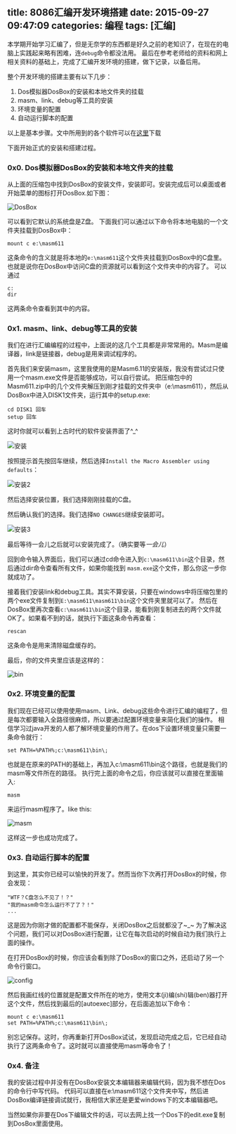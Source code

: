 title: 8086汇编开发环境搭建
date: 2015-09-27 09:47:09
categories: 编程
tags: [汇编]
---

本学期开始学习汇编了，但是无奈学的东西都是好久之前的老知识了，在现在的电脑上实践起来略有困难，连`debug`命令都没法用。
最后在参考老师给的资料和网上相关资料的基础上，完成了汇编开发环境的搭建，做下记录，以备后用。

<!--more-->

整个开发环境的搭建主要有以下几步：
1. Dos模拟器DosBox的安装和本地文件夹的挂载
2. masm、link、debug等工具的安装
3. 环境变量的配置
4. 自动运行脚本的配置

以上是基本步骤。文中所用到的各个软件可以在[这里](http://7xn2d3.com1.z0.glb.clouddn.com/file汇编开发环境搭建.jpg)下载

下面开始正式的安装和搭建过程。
### 0x0. Dos模拟器DosBox的安装和本地文件夹的挂载
从上面的压缩包中找到DosBox的安装文件，安装即可。安装完成后可以桌面或者开始菜单的图标打开DosBox.如下图：

![DosBox](https://cdn.zacharyjia.me/imgDosBox.png)

可以看到它默认的系统盘是Z盘。
下面我们可以通过以下命令将本地电脑的一个文件夹挂载到DosBox中：
```
mount c e:\masm611
```
这条命令的含义就是将本地的`e:\masm611`这个文件夹挂载到DosBox中的C盘里。
也就是说你在DosBox中访问C盘的资源就可以看到这个文件夹中的内容了。
可以通过
```
c: 
dir
```
这两条命令查看到其中的内容。

### 0x1. masm、link、debug等工具的安装
我们在进行汇编编程的过程中，上面说的这几个工具都是非常常用的。Masm是编译器，link是链接器，debug是用来调试程序的。

首先我们来安装masm，这里我使用的是Masm6.11的安装版，我没有尝试过只使用一个masm.exe文件是否能够成功，可以自行尝试。
把压缩包中的Masm611.zip中的几个文件夹解压到刚才挂载的文件夹中（e:\masm611），然后从DosBox中进入DISK1文件夹，运行其中的setup.exe:
```
cd DISK1 回车
setup 回车
```
这时你就可以看到上古时代的软件安装界面了^_^

![安装](https://cdn.zacharyjia.me/img安装.png)

按照提示首先按回车继续，然后选择`Install the Macro Assembler using defaults`：

![安装2](https://cdn.zacharyjia.me/img安装2.png)

然后选择安装位置，我们选择刚刚挂载的C盘。


然后确认我们的选择。我们选择`NO CHANGES`继续安装即可。

![安装3](https://cdn.zacharyjia.me/img安装3.png)

最后等待一会儿之后就可以安装完成了。（确实要等*一会儿*）

回到命令输入界面后，我们可以通过cd命令进入到`c:\masm611\bin`这个目录，然后通过dir命令查看所有文件，如果你能找到
`masm.exe`这个文件，那么你这一步你就成功了。

接着我们安装link和debug工具。其实不算安装，只要在windows中将压缩包里的两个exe文件复制到`E:\masm611\masm611\bin`这个文件夹里就可以了。
然后在DosBox里再次查看`c:\masm611\bin`这个目录，能看到刚复制进去的两个文件就OK了。如果看不到的话，就执行下面这条命令再查看：
```
rescan
```
这条命令是用来清除磁盘缓存的。

最后，你的文件夹里应该是这样的：

![bin](https://cdn.zacharyjia.me/imgbin.png)


### 0x2. 环境变量的配置
我们现在已经可以使用使用masm、Link、debug这些命令进行汇编的编程了，但是每次都要输入全路径很麻烦，所以要通过配置环境变量来简化我们的操作。
相信学习过java开发的人都了解环境变量的作用了。在dos下设置环境变量只需要一条命令就行：
```
set PATH=%PATH%;c:\masm611\bin\;
```
也就是在原来的PATH的基础上，再加入c:\masm611\bin这个路径，也就是我们的masm等文件所在的路径。
执行完上面的命令之后，你应该就可以直接在里面输入:
```
masm
```
来运行masm程序了。like this:

![masm](https://cdn.zacharyjia.me/imgmasm.png)

这样这一步也成功完成了。

### 0x3. 自动运行脚本的配置
到这里，其实你已经可以愉快的开发了。然而当你下次再打开DosBox的时候，你会发现：
```
"WTF？C盘怎么不见了！？"
"我的masm命令怎么运行不了了？！"
...
```
这是因为你刚才做的配置都不能保存，关闭DosBox之后就都没了~_~
为了解决这个问题，我们可以对DosBox进行配置，让它在每次启动的时候自动为我们执行上面的操作。

在打开DosBox的时候，你应该会看到除了DosBox的窗口之外，还启动了另一个命令行窗口。

![config](https://cdn.zacharyjia.me/imgconfig.png)

然后我画红线的位置就是配置文件所在的地方，使用文本(ji)编(shi)辑(ben)器打开这个文件，然后找到最后的[autoexec]部分，在后面追加以下命令：
```
mount c e:\masm611
set PATH=%PATH%;c:\masm611\bin\;
```
别忘记保存。这时，你再重新打开DosBox试试，发现启动完成之后，它已经自动执行了这两条命令了。这时就可以直接使用masm等命令了！

### 0x4. 备注
我的安装过程中并没有在DosBox安装文本编辑器来编辑代码，因为我不想在Dos的命令行中写代码。
代码可以直接在e:\masm611这个文件夹中写，然后进DosBox编译链接调试就行，我相信大家还是更爱windows下的文本编辑器吧。

当然如果你非要在Dos下编辑文件的话，可以去网上找一个Dos下的edit.exe复制到DosBox里面使用。